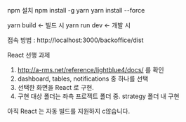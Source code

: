 npm 설치
npm install -g yarn
yarn install --force

yarn build <- 빌드 시
yarn run dev <- 개발 시

접속 방법 : http://localhost:3000/backoffice/dist

React 선행 과제
1. http://a-rms.net/reference/lightblue4/docs/ 를 확인
2. dashboard, tables, notifications 중 하나를 선택
3. 선택한 화면을 React 로 구현.
4. 구현 대상 폴더는 좌측 프로젝트 폴더 중. strategy 폴더 내 구현

아직 React 는 자동 빌드를 지원하지 c않습니다.